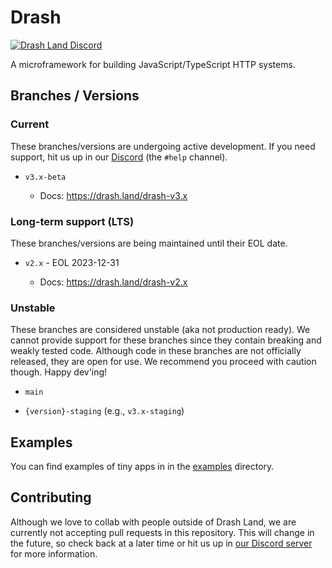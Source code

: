 # Drash

[![Drash Land Discord](https://img.shields.io/badge/discord-join-blue?logo=discord)](https://discord.gg/UuYKTVMW)

A microframework for building JavaScript/TypeScript HTTP systems.

## Branches / Versions

### Current

These branches/versions are undergoing active development. If you need support, hit us up in our [Discord](https://discord.gg/UuYKTVMW) (the `#help` channel).

- `v3.x-beta`

  - Docs: https://drash.land/drash-v3.x

### Long-term support (LTS)

These branches/versions are being maintained until their EOL date.

- `v2.x` - EOL 2023-12-31

  - Docs: https://drash.land/drash-v2.x

### Unstable

These branches are considered unstable (aka not production ready). We cannot provide support for these branches since they contain breaking and weakly tested code. Although code in these branches are not officially released, they are open for use. We recommend you proceed with caution though. Happy dev'ing!

- `main`

- `{version}-staging` (e.g., `v3.x-staging`)

## Examples

You can find examples of tiny apps in in the [examples](https://github.com/drashland/drash/tree/v3.x-beta/examples) directory.

## Contributing

Although we love to collab with people outside of Drash Land, we are currently not accepting pull requests in this repository. This will change in the future, so check back at a later time or hit us up in [our Discord server](https://discord.gg/UuYKTVMW) for more information.
